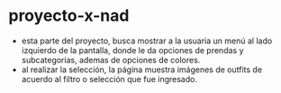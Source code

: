 # proyecto-x-nad
- esta parte del proyecto, busca mostrar a la usuaria un menú al lado izquierdo de la pantalla, donde le da opciones de prendas y subcategorias, ademas de opciones de colores.
- al realizar la selección, la página muestra imágenes de outfits de acuerdo al filtro o selección que fue ingresado.
